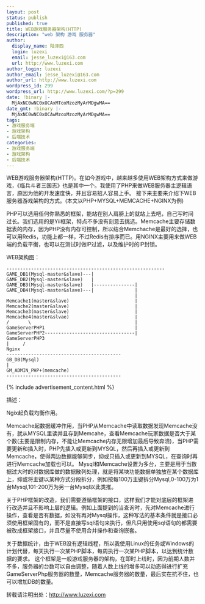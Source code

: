 ```yaml
---
layout: post
status: publish
published: true
title: WEB游戏服务器架构(HTTP)
description: "web 架构 游戏 服务器"
author:
  display_name: 陆泽西
  login: luzexi
  email: jesse_luzexi@163.com
  url: http://www.luzexi.com
author_login: luzexi
author_email: jesse_luzexi@163.com
author_url: http://www.luzexi.com
wordpress_id: 299
wordpress_url: http://www.luzexi.com/?p=299
date: !binary |-
  MjAxNC0wNC0xOCAxMToxMzozMyArMDgwMA==
date_gmt: !binary |-
  MjAxNC0wNC0xOCAwMzoxMzozMyArMDgwMA==
tags:
- 游戏服务端
- 游戏架构
- 后端技术
categories:
- 游戏服务端
- 游戏架构
- 后端技术
---
```

WEB游戏服务器架构(HTTP)。在如今游戏中，越来越多使用WEB架构方式来做游戏，《临兵斗者三国志》也是其中一个。我使用了PHP来做WEB服务器主逻辑语言，原因为他的开发速度快，并且容易招人容易上手。
接下来主要来介绍下WEB服务器游戏架构的方式。(本文以PHP+MYSQL+MEMCACHE+NGINX为例)

PHP可以选用任何你熟悉的框架，能站在别人肩膀上的就站上去吧，自己写时间过长。我们选用的是Yii框架，特点不多没有刻意去挑选。Memcache主要存储数据表的内存，因为PHP没有内存可控制，所以结合Memchache是最好的选择，也可以用Redis，功能上都一样，不过Redis有排序而已。用NGINX主要用来做WEB端的负载平衡，也可以在测试时做IP过滤，以及维护时的IP封锁。

WEB架构图：

```
----------------------------------------------------------
GAME_DB1(Mysql-master&slave)---|
GAME_DB2(Mysql-master&slave)   |  
GAME_DB3(Mysql-master&slave)   |---------------|
GAME_DB4(Mysql-master&slave)---|               |
                                               |
Memcache1(master&slave)                        |
Memcache2(master&slave)                        |
Memcache3(master&slave)                        |
Memcache4(master&slvae)                        |
/       \                                      |
GameServerPHP1                                 |
GameServerPHP2---------------------------------|
GameServerPHP3  
|     /  
Nginx  
------------------------------------------  
GB_DB(Mysql)  
|  
GM_ADMIN_PHP+(memcache)  
------------------------------------------
```

{% include advertisement_content.html %}

描述：

Ngix起负载均衡作用。

Memcache起数据缓冲作用，当PHP从Memcache中读取数据发现Memcache没有，就从MYSQL里读并且存到Memcahe，查看Memcache玩家数据是否大于某个数(主要是限制内存，不能让Memcache内存无限增加最后导致奔溃)，当PHP需要更新和插入时，PHP先插入或更新到MYSQL，然后再插入或更新到Memcache，使得两边数据能够同步，抑或只插入或更新到MYSQL，在查询时再进行Memcache加载也可以。
Mysql和Memcache设置为多台，主要是用于当数据过大时的对数据库做的数据散列处理，就是将某块功能数据单独放在某个数据库上，抑或将主键以某种方式分段拆分，例如按每100万主键拆分Mysql,0-100万为1台Mysql,101-200万为另一台Mysql以此类推。

关于PHP框架的改造，我们需要遵循框架的接口，这样我们才能对底层的框架进行改造并且不影响上层的逻辑。例如上面提到的当查询时，先对Memcache进行操作，查看是否有数据，如没有再对Mysql操作，这种写法的基本条件就是接口必须使用框架固有的，而不是直接写sql语句来执行，但凡只用使用sql语句的都需要被改成框架接口，并且尽量不使用合并操作和查询嵌套。

关于数据统计，由于WEB没有逻辑线程，所以我使用Linux的任务或Windows的计划代替，每天执行一次某PHP脚本，每周执行一次某PHP脚本，以达到统计数据的要求。
这个框架是一般游戏服务器的架构，在即时上线时，因为前期人数并不多，服务器的台数可以自由调整，随着人数上线的增多可以动态得进行扩充GameServerPhp服务器的数量，Memcache服务器的数量，最后实在抗不住，也可以增加DB的数量。

转载请注明出处：http://www.luzexi.com
